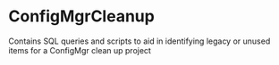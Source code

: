 # ConfigMgrCleanup
Contains SQL queries and scripts to aid in identifying legacy or unused items for a ConfigMgr clean up project
